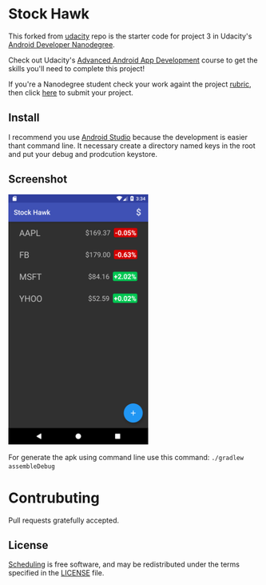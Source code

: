 # Stock Hawk

This forked from [udacity](https://github.com/udacity/StockHawk) repo is the starter code for project 3 in Udacity's [Android Developer Nanodegree](https://www.udacity.com/course/android-developer-nanodegree-by-google--nd801). 

Check out Udacity's [Advanced Android App Development](https://www.udacity.com/course/advanced-android-app-development--ud855) course to get the skills you'll need to complete this project!

If you're a Nanodegree student check your work againt the project [rubric](https://review.udacity.com/#!/rubrics/140/view), then click [here](https://classroom.udacity.com/nanodegrees/nd801/parts/8011345406/project) to submit your project.

## Install

I recommend you use [Android Studio](https://developer.android.com/studio/index.html) because the development is easier thant command line. It necessary create a directory named keys in the root and put your debug and prodcution keystore.

## Screenshot
<img src="/screenshots/device-2017-12-10-133441.png" width="280" height="500">

For generate the apk using command line use this command: `./gradlew assembleDebug`

# Contrubuting

Pull requests gratefully accepted.

## License

[Scheduling](https://github.com/alexnavarro/StockHawk) is free software, and may be redistributed under the terms specified in the [LICENSE](LICENSE) file.
